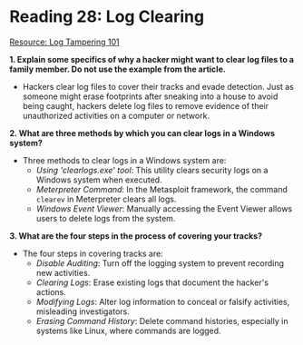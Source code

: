 # Reading 28: Log Clearing

[Resource: Log Tampering 101](https://resources.infosecinstitute.com/topics/hacking/ethical-hacking-log-tampering-101/)

**1. Explain some specifics of why a hacker might want to clear log files to a family member. Do not use the example from the article.**
- Hackers clear log files to cover their tracks and evade detection. Just as someone might erase footprints after sneaking into a house to avoid being caught, hackers delete log files to remove evidence of their unauthorized activities on a computer or network.

**2. What are three methods by which you can clear logs in a Windows system?**
- Three methods to clear logs in a Windows system are:
  - *Using 'clearlogs.exe' tool*: This utility clears security logs on a Windows system when executed.
  - *Meterpreter Command*: In the Metasploit framework, the command `clearev` in Meterpreter clears all logs.
  - *Windows Event Viewer*: Manually accessing the Event Viewer allows users to delete logs from the system.

**3. What are the four steps in the process of covering your tracks?**
- The four steps in covering tracks are:
  - *Disable Auditing*: Turn off the logging system to prevent recording new activities.
  - *Clearing Logs*: Erase existing logs that document the hacker's actions.
  - *Modifying Logs*: Alter log information to conceal or falsify activities, misleading investigators.
  - *Erasing Command History*: Delete command histories, especially in systems like Linux, where commands are logged.
